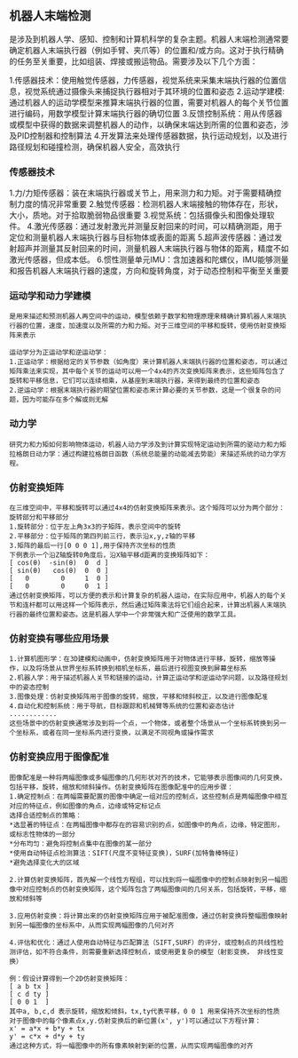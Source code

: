 ## 机器人末端检测
  是涉及到机器人学、感知、控制和计算机科学的复杂主题。机器人末端检测通常要确定机器人末端执行器（例如手臂、夹爪等）的位置和/或方向。这对于执行精确的任务至关重要，比如组装、焊接或搬运物品。需要涉及以下几个方面：

  1.传感器技术：使用触觉传感器，力传感器，视觉系统来采集末端执行器的位置信息，视觉系统通过摄像头来捕捉执行器相对于其环境的位置和姿态
  2.运动学建模: 通过机器人的运动学模型来推算末端执行器的位置，需要对机器人的每个关节位置进行编码，用数学模型计算末端执行器的确切位置
  3.反馈控制系统：用从传感器或模型中获得的数据来调整机器人的动作，以确保末端达到所需的位置和姿态，涉及PID控制器和控制算法
  4.开发算法来处理传感器数据，执行运动规划，以及进行路径规划和碰撞检测，确保机器人安全，高效执行

### 传感器技术
   1.力/力矩传感器：装在末端执行器或关节上，用来测力和力矩。对于需要精确控制力度的情况非常重要
   2.触觉传感器：检测机器人末端接触的物体存在，形状，大小，质地。对于拾取脆弱物品很重要
   3.视觉系统：包括摄像头和图像处理软件。
   4.激光传感器：通过发射激光并测量反射回来的时间，可以精确测距，用于定位和测量机器人末端执行器与目标物体或表面的距离
   5.超声波传感器：通过发射超声并测量其反射回来的时间，测量机器人末端执行器与物体的距离，精度不如激光传感器，但成本低。
   6.惯性测量单元IMU：含加速器和陀螺仪，IMU能够测量和报告机器人末端执行器的速度，方向和旋转角度，对于动态控制和平衡至关重要


### 运动学和动力学建模
    是用来描述和预测机器人再空间中的运动，模型依赖于数学和物理原理来精确计算机器人末端执行器的位置，速度，加速度以及所需的力和力矩。对于三维空间的平移和旋转，使用仿射变换矩阵来表示

    运动学分为正运动学和逆运动学：
    1.正运动学：根据给定的关节参数（如角度）来计算机器人末端执行器的位置和姿态，可以通过矩阵乘法来实现，其中每个关节的运动可以用一个4x4的齐次变换矩阵来表示，这些矩阵包含了旋转和平移信息，它们可以连续相乘，从基座到末端执行器，来得到最终的位置和姿态
    2.逆运动学：根据末端执行器的期望位置和姿态来计算必要的关节参数，这是一个很复杂的问题，因为可能存在多个解或则无解

### 动力学
    研究力和力矩如何影响物体运动，机器人动力学涉及到计算实现特定运动到所需的驱动力和力矩
    拉格朗日动力学：通过构建拉格朗日函数（系统总能量的动能减去势能）来描述系统的动力学方程。

### 仿射变换矩阵
    在三维空间中，平移和旋转可以通过4x4的仿射变换矩阵来表示。这个矩阵可以分为两个部分：旋转部分和平移部分
    1.旋转部分：位于左上角3x3的子矩阵，表示空间中的旋转
    2.平移部分：位于矩阵的第四列前三行，表示沿x,y,z轴的平移
    3.矩阵的最后一行[0 0 0 1],用于保持齐次坐标的性质
    下例表示一个沿Z轴旋转0角度后，沿X轴平移d距离的变换矩阵如下：
    [ cos(θ)  -sin(θ)  0  d ]
    [ sin(θ)   cos(θ)  0  0 ]
    [   0        0     1  0 ]
    [   0        0     0  1 ] 
    通过仿射变换矩阵，可以方便的表示和计算复杂的机器人运动，在实际应用中，机器人的每个关节和连杆都可以用这样一个矩阵表示，然后通过矩阵乘法将它们组合起来，计算出机器人末端执行器的最终位置和姿态。这是机器人学中一个非常强大和广泛使用的数学工具。  

### 仿射变换有哪些应用场景
    1.计算机图形学：在3D建模和动画中，仿射变换矩阵用于对物体进行平移，旋转，缩放等操作，以及将场景从世界坐标系转换到相机坐标系，最后进行视图变换到屏幕坐标系
    2.机器人学：用于描述机器人关节和链接的运动，计算正运动学和逆运动学问题，以及路径规划中的姿态控制
    3.图像处理：仿射变换矩阵用于图像的旋转，缩放，平移和倾斜校正，以及进行图像配准
    4.自动化和控制系统：用于导航，目标跟踪和机械臂等系统的位置和姿态估计
    ............
    这些场景中的仿射变换通常涉及到将一个点，一个物体，或者整个场景从一个坐标系转换到另一个坐标系，或者在同一坐标系内进行变换，以满足不同视角或操作需求

### 仿射变换应用于图像配准
    图像配准是一种将两幅图像或多幅图像的几何形状对齐的技术，它能够表示图像间的几何变换，包括平移，旋转，缩放和倾斜操作。仿射变换矩阵在图像配准中的应用步骤：
    1.确定控制点：在两幅需要配置的图像中确定一组对应的控制点，这些控制点是两幅图像中相互对应的特征点，例如图像的角点，边缘或特定标记点
    选择合适控制点的策略：
    *选显著的特征点：在两幅图像中都存在的容易识别的点，如图像中的角点，边缘，特定图形，或标志性物体的一部分
    *分布均匀：避免将控制点集中在图像的某一部分
    *使用自动特征点检测算法：SIFT(尺度不变特征变换)，SURF(加特鲁棒特征)
    *避免选择变化大的区域

    2.计算仿射变换矩阵，首先解一个线性方程组，可以找到将一幅图像中的控制点映射到另一幅图像中对应控制点的仿射变换矩阵，这个矩阵包含了两幅图像间的几何关系，包括旋转，平移，缩放和倾斜等

    3.应用仿射变换：将计算出来的仿射变换矩阵应用于被配准图像，通过仿射变换将整幅图像映射到另一幅图像的坐标系中，从而实现两幅图像的几何对齐

    4.评估和优化：通过人使用自动特征与匹配算法（SIFT,SURF）的评分，或控制点的共线性检测评估，如不符合条件，则需要重新选择控制点，或使用更复杂的模型（射影变换， 非线性变换）

    例：假设计算得到一个2D仿射变换矩阵：
    [ a b tx ]
    [ c d ty ]
    [ 0 0 1  ]   
    其中a, b,c,d 表示旋转，缩放和倾斜，tx,ty代表平移，0 0 1 用来保持齐次坐标的性质
    对于图像中的每个像素点x,y.仿射变换后的新位置(x', y')可以通过以下方程计算：
    x' = a*x + b*y + tx
    y' = c*x + d*y + ty
    通过这种方式，将一幅图像中的所有像素映射到新的位置，从而实现两幅图像的对齐



   

    






